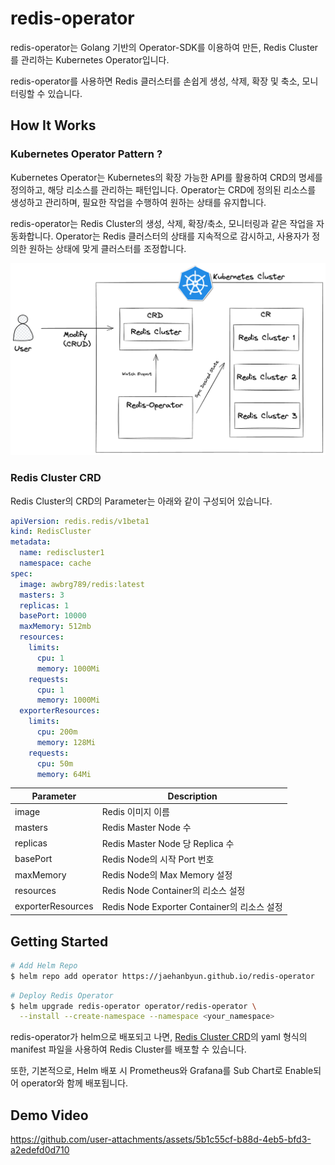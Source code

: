 # redis-operator
redis-operator는 Golang 기반의 Operator-SDK를 이용하여 만든, Redis Cluster를 관리하는 Kubernetes Operator입니다. 

redis-operator를 사용하면 Redis 클러스터를 손쉽게 생성, 삭제, 확장 및 축소, 모니터링할 수 있습니다.

## How It Works

### Kubernetes Operator Pattern ?

Kubernetes Operator는 Kubernetes의 확장 가능한 API를 활용하여 CRD의 명세를 정의하고, 해당 리소스를 관리하는 패턴입니다. Operator는 CRD에 정의된 리소스를 생성하고 관리하며, 필요한 작업을 수행하여 원하는 상태를 유지합니다.

redis-operator는 Redis Cluster의 생성, 삭제, 확장/축소, 모니터링과 같은 작업을 자동화합니다. Operator는 Redis 클러스터의 상태를 지속적으로 감시하고, 사용자가 정의한 원하는 상태에 맞게 클러스터를 조정합니다. 

![works](assets/works-img.png)

### <a name="crd">Redis Cluster CRD</a>

Redis Cluster의 CRD의 Parameter는 아래와 같이 구성되어 있습니다.
```yaml
apiVersion: redis.redis/v1beta1
kind: RedisCluster
metadata:
  name: rediscluster1
  namespace: cache
spec:
  image: awbrg789/redis:latest
  masters: 3
  replicas: 1
  basePort: 10000
  maxMemory: 512mb
  resources:
    limits:
      cpu: 1
      memory: 1000Mi
    requests:
      cpu: 1
      memory: 1000Mi
  exporterResources:
    limits:
      cpu: 200m
      memory: 128Mi
    requests:
      cpu: 50m
      memory: 64Mi
```

| Parameter | Description | 
| --- | --- | 
| image | Redis 이미지 이름 | 
| masters | Redis Master Node 수 | 
| replicas | Redis Master Node 당 Replica 수 | 
| basePort | Redis Node의 시작 Port 번호 |
| maxMemory | Redis Node의 Max Memory 설정 |
| resources | Redis Node Container의 리소스 설정 | 
| exporterResources | Redis Node Exporter Container의 리소스 설정 | 


## Getting Started

```bash
# Add Helm Repo
$ helm repo add operator https://jaehanbyun.github.io/redis-operator
```

```bash
# Deploy Redis Operator
$ helm upgrade redis-operator operator/redis-operator \
  --install --create-namespace --namespace <your_namespace> 
```

redis-operator가 helm으로 배포되고 나면, <a href="crd">Redis Cluster CRD</a>의 yaml 형식의 manifest 파일을 사용하여 Redis Cluster를 배포할 수 있습니다.

또한, 기본적으로, Helm 배포 시 Prometheus와 Grafana를 Sub Chart로 Enable되어 operator와 함께 배포됩니다.

## Demo Video


https://github.com/user-attachments/assets/5b1c55cf-b88d-4eb5-bfd3-a2edefd0d710


